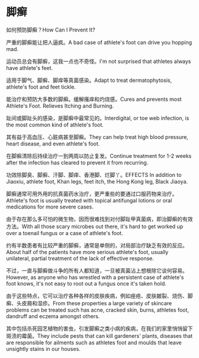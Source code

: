 # 脚癣

<p><span class="chinese">如何预防脚癣？</span><span class="english">How Can I Prevent It?</span></p>

<p><span class="chinese">严重的脚癣能让把人逼疯。</span><span class="english">A bad case of athlete's foot can drive you hopping mad.</span></p>

<p><span class="chinese">运动员总会有脚癣，这我一点也不奇怪。</span><span class="english">I'm not surprised that athletes always have athlete's feet.</span></p>

<p><span class="chinese">适用于脚气、脚癣、脚痒等真菌感染。</span><span class="english">Adapt to treat dermatophytosis, athlete's foot and feet tickle.</span></p>

<p><span class="chinese">能治疗和预防大多数的脚癣。缓解瘙痒和灼烧感。</span><span class="english">Cures and prevents most Athlete's Foot. Relieves Itching and Burning.</span></p>

<p><span class="chinese">趾间或脚趾头的感染，是脚癣中最常见的。</span><span class="english">Interdigital, or toe web infection, is the most common kind of athlete's foot.</span></p>

<p><span class="chinese">其有益于高血压、心脏病甚至脚癣。</span><span class="english">They can help treat high blood pressure, heart disease, and even athlete's foot.</span></p>

<p><span class="chinese">在脚癣清除后持续治疗一到两周以防止复发。</span><span class="english">Continue treatment for 1-2 weeks after the infection has cleared to prevent it from recurring.</span></p>

<p><span class="chinese">功效除脚臭、脚癣、汗脚、脚痒、香港脚、烂脚丫。</span><span class="english">EFFECTS In addition to Jiaoxiu, athlete foot, Khan legs, feet itch, the Hong Kong leg, Black Jiaoya.</span></p>

<p><span class="chinese">脚癣通常可用外用的抗真菌药水治疗，更严重些的要通过口服药物来治疗。</span><span class="english">Athlete's foot is usually treated with topical antifungal lotions or oral medications for more severe cases.</span></p>

<p><span class="chinese">由于存在那么多可怕的微生物，因而很难找到对付脚趾甲真菌病，即治脚癣的有效方法。</span><span class="english">With all those scary microbes out there, it's hard to get worked up over a toenail fungus or a case of athlete's foot.</span></p>

<p><span class="chinese">约有半数患者有比较严重的脚癣，通常是单侧的，对局部治疗缺乏有效的反应。</span><span class="english">About half of the patients have more serious athlete's foot, usually unilateral, partial treatment of the lack of effective response.</span></p>

<p><span class="chinese">不过，一直与脚癣做斗争的所有人都知道，一旦被真菌沾上想根除它谈何容易。</span><span class="english">However, as anyone who has wrestled with a persistent case of athlete's foot knows, it's not easy to root out a fungus once it's taken hold.</span></p>

<p><span class="chinese">由于这些特点，它可以治疗各种各样的皮肤疾病，例如痤疮、皮肤皴裂、烧伤、脚癣、头皮屑和湿疹。</span><span class="english">From these properties a large variety of skincare problems can be treated such has acne, cracked skin, burns, athletes foot, dandruff and eczema amongst others.</span></p>

<p><span class="chinese">其中包括杀死园艺植物的害虫，引发脚癣之类小病的疾病，在我们的家里悄悄留下斑渍的霉菌。</span><span class="english">They include pests that can kill gardeners' plants, diseases that are responsible for ailments such as athletes foot and moulds that leave unsightly stains in our houses.</span></p>


